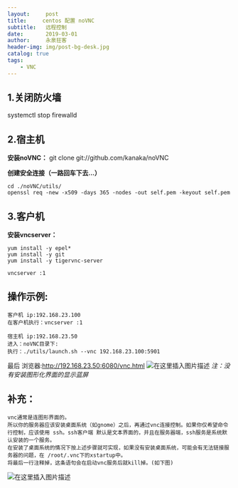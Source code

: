 ```yaml
---
layout:     post
title:     centos 配置 noVNC
subtitle:   远程控制
date:       2019-03-01
author:     永泉狂客
header-img: img/post-bg-desk.jpg
catalog: true
tags:
    - VNC
---
```


## 1.关闭防火墙

systemctl stop firewalld

## 2.宿主机

**安装noVNC：**
git clone git://github.com/kanaka/noVNC

**创建安全连接（一路回车下去...）**
```
cd ./noVNC/utils/
openssl req -new -x509 -days 365 -nodes -out self.pem -keyout self.pem
```
## 3.客户机

**安装vncserver：**
```
yum install -y epel*
yum install -y git
yum install -y tigervnc-server

vncserver :1
```
## 操作示例:
```
客户机 ip:192.168.23.100
在客户机执行：vncserver :1

宿主机 ip:192.168.23.50
进入：noVNC目录下:
执行：./utils/launch.sh --vnc 192.168.23.100:5901
```
最后 浏览器:http://192.168.23.50:6080/vnc.html
![在这里插入图片描述](https://s2.ax1x.com/2019/03/25/AtyxzT.png)
*注：没有安装图形化界面的显示蓝屏*

## 补充：
```
vnc通常是连图形界面的。
所以你的服务器应该安装桌面系统（如gnome）之后，再通过vnc连接控制。如果你仅希望命令行控制，应该使用 ssh。ssh客户端 默认是文本界面的，并且在服务器端，ssh服务是系统默认安装的一个服务。
在安装了桌面系统的情况下按上述步骤就可实现，如果没有安装桌面系统，可能会有无法链接服务器的问题，在 /root/.vnc下的xstartup中。
将最后一行注释掉，这条语句会在启动vnc服务后就kill掉。(如下图)
```
![在这里插入图片描述](https://s2.ax1x.com/2019/03/25/AtyvWV.gif)
